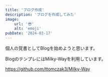 ```yaml
---
title: 'ブログ作成'
description: 'ブログを作成してみた'
image:
    url: '😎'
    alt: 'emoji'
pubDate: '2024-03-17'
---
```


個人の覚書としてBlogを始めようと思います。

BlogのテンプレにはMilky-Wayを利用しています。

https://github.com/ttomczak3/Milky-Way